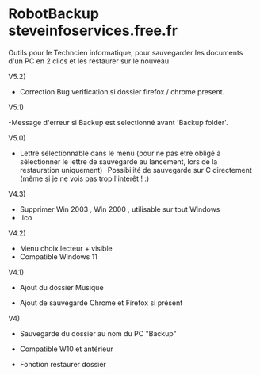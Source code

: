 # RobotBackup  steveinfoservices.free.fr
Outils pour le Techncien informatique, pour sauvegarder les documents d'un PC en 2 clics et les restaurer sur le nouveau








V5.2)

- Correction Bug  verification si dossier firefox / chrome present.


V5.1)

-Message d'erreur si Backup est selectionné avant 'Backup folder'.


V5.0)

- Lettre sélectionnable dans le menu 
(pour ne pas être obligé à sélectionner le lettre de sauvegarde au lancement, lors de la restauration uniquement)
-Possibilité de sauvegarde sur C directement (même si je ne vois pas trop l'intérêt ! :)



V4.3)

- Supprimer  Win 2003 , Win 2000 , utilisable sur tout Windows
- .ico

V4.2)
- Menu choix lecteur + visible
- Compatible Windows 11

V4.1)
- Ajout du dossier Musique

- Ajout de sauvegarde Chrome et Firefox si présent

V4)
- Sauvegarde du dossier au nom du PC "Backup"
- Compatible W10 et antérieur

- Fonction restaurer dossier
